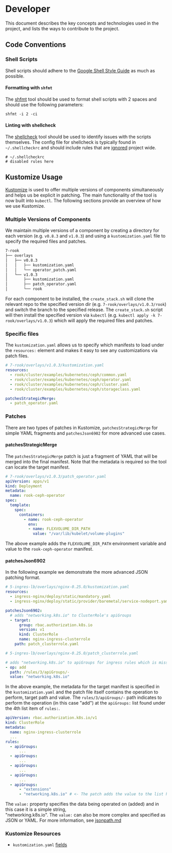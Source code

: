# Developer

This document describes the key concepts and technologies used in the project, and lists the ways to contribute to the 
project.

## Code Conventions

### Shell Scripts 

Shell scripts should adhere to the [Google Shell Style Guide](https://google.github.io/styleguide/shell.xml) as much as 
possible.

#### Formatting with `shfmt`

The [shfmt](https://github.com/mvdan/sh#shfmt) tool should be used to format shell scripts with 2 spaces and should use 
the following parameters:

```shell script
shfmt -i 2 -ci
``` 

#### Linting with shellcheck

The [shellcheck](https://github.com/koalaman/shellcheck) tool should be used to identify issues with the scripts 
themselves. The config file for shellcheck is typically found in `~/.shellcheckrc` and should include rules that 
are [ignored](https://github.com/koalaman/shellcheck/wiki/Ignore) project wide.

```shell script
# ~/.shellcheckrc
# disabled rules here 
```



## Kustomize Usage

[Kustomize](https://kustomize.io/) is used to offer multiple versions of components simultaneously and helps us be
explicit in patching. The main functionality of the tool is now built into `kubectl`. The following sections provide an 
overview of how we use Kustomize.

### Multiple Versions of Components

We maintain multiple versions of a component by creating a directory for each version (e.g. `v0.8.3` and `v1.0.3`) and 
using a `kustomization.yaml` file to specify the required files and patches. 

```bash
7-rook
├── overlays
│   ├── v0.8.3
│   │   ├── kustomization.yaml
│   │   └── operator_patch.yaml
│   └── v1.0.3
│       ├── kustomization.yaml
│       ├── patch_operator.yaml
│       └── rook

```

For each component to be installed, the `create_stack.sh` will clone the relevant repo to the specified version 
dir (e.g. `7-rook/overlays/v1.0.3/rook`) and switch the branch to the specified release. The `create_stack.sh` script will then 
install the specified version via `kubectl` (e.g. `kubectl apply -k 7-rook/overlays/v1.0.3`) which will apply the 
required files and patches.  

### Specific files

The `kustomization.yaml` allows us to specify which manifests to load under the `resources:` element and makes it easy 
to see any customizations via patch files. 

```yaml
# 7-rook/overlays/v1.0.3/kustomization.yaml
resources:
  - rook/cluster/examples/kubernetes/ceph/common.yaml
  - rook/cluster/examples/kubernetes/ceph/operator.yaml
  - rook/cluster/examples/kubernetes/ceph/cluster.yaml
  - rook/cluster/examples/kubernetes/ceph/storageclass.yaml

patchesStrategicMerge:
  - patch_operator.yaml
``` 

### Patches

There are two types of patches in Kustomize, `patchesStrategicMerge` for simple YAML fragments and 
`patchesJson6902` for more advanced use cases.

#### patchesStrategicMerge

The `patchesStrategicMerge` patch is just a fragment of YAML that will be merged into the final manifest. Note that the 
metadata is required so the tool can locate the target manifest.

```yaml
# 7-rook/overlays/v1.0.3/patch_operator.yaml
apiVersion: apps/v1
kind: Deployment
metadata:
  name: rook-ceph-operator
spec:
  template:
    spec:
      containers:
        - name: rook-ceph-operator
          env:
          - name: FLEXVOLUME_DIR_PATH
            value: "/var/lib/kubelet/volume-plugins"
```
The above example adds the `FLEXVOLUME_DIR_PATH` environment variable and value to the `rook-ceph-operator` manifest. 

#### patchesJson6902

In the following example we demonstrate the more advanced JSON patching format.

```yaml
# 5-ingres-lb/overlays/nginx-0.25.0/kustomization.yaml
resources:
  - ingress-nginx/deploy/static/mandatory.yaml
  - ingress-nginx/deploy/static/provider/baremetal/service-nodeport.yaml

patchesJson6902:
  # adds "networking.k8s.io" to ClusterRole's apiGroups
  - target:
      group: rbac.authorization.k8s.io
      version: v1
      kind: ClusterRole
      name: nginx-ingress-clusterrole
    path: patch_clusterrole.yaml
```
```yaml
# 5-ingres-lb/overlays/nginx-0.25.0/patch_clusterrole.yaml

# adds "networking.k8s.io" to apiGroups for ingress rules which is missing in 0.25.0
- op: add
  path: /rules/3/apiGroups/-
  value: "networking.k8s.io"
```
In the above example, the metadata for the target manifest is specified in the `kustomization.yaml` and the patch file 
itself contains the operation to perform, target path and value. The `rules/3/apiGroups/-` path indicates to perform the 
operation (in this case "add") at the `apiGroups:` list found under the 4th list item of `rules:`. 

```yaml
apiVersion: rbac.authorization.k8s.io/v1
kind: ClusterRole
metadata:
  name: nginx-ingress-clusterrole
  ...
rules:
  - apiGroups:
      ...
  - apiGroups:
      ...
  - apiGroups:
      ...
  - apiGroups:
      ...
  - apiGroups:
      - "extensions"
      - "networking.k8s.io" # <- The patch adds the value to the list here
```  

The `value:` property specifies the data being operated on (added) and in this case it is a simple string,  
"networking.k8s.io". The `value:` can also be more complex and specified as JSON or YAML. For more information, see 
[jsonpath.md](https://github.com/kubernetes-sigs/kustomize/blob/master/examples/jsonpatch.md)
 
### Kustomize Resources

  * `kustomization.yaml` [fields](https://github.com/kubernetes-sigs/kustomize/blob/master/docs/fields.md)
  
  